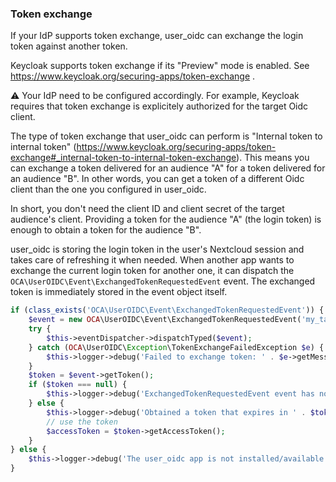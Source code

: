 ### Token exchange

If your IdP supports token exchange, user_oidc can exchange the login token against another token.

Keycloak supports token exchange if its "Preview" mode is enabled. See https://www.keycloak.org/securing-apps/token-exchange .

:warning: Your IdP need to be configured accordingly. For example, Keycloak requires that token exchange is explicitely
authorized for the target Oidc client.

The type of token exchange that user_oidc can perform is "Internal token to internal token"
(https://www.keycloak.org/securing-apps/token-exchange#_internal-token-to-internal-token-exchange).
This means you can exchange a token delivered for an audience "A" for a token delivered for an audience "B".
In other words, you can get a token of a different Oidc client than the one you configured in user_oidc.

In short, you don't need the client ID and client secret of the target audience's client.
Providing a token for the audience "A" (the login token) is enough to obtain a token for the audience "B".

user_oidc is storing the login token in the user's Nextcloud session and takes care of refreshing it when needed.
When another app wants to exchange the current login token for another one,
it can dispatch the `OCA\UserOIDC\Event\ExchangedTokenRequestedEvent` event.
The exchanged token is immediately stored in the event object itself.

```php
if (class_exists('OCA\UserOIDC\Event\ExchangedTokenRequestedEvent')) {
	$event = new OCA\UserOIDC\Event\ExchangedTokenRequestedEvent('my_target_audience');
	try {
		$this->eventDispatcher->dispatchTyped($event);
	} catch (OCA\UserOIDC\Exception\TokenExchangeFailedException $e) {
		$this->logger->debug('Failed to exchange token: ' . $e->getMessage());
	}
	$token = $event->getToken();
	if ($token === null) {
		$this->logger->debug('ExchangedTokenRequestedEvent event has not been caught by user_oidc');
	} else {
		$this->logger->debug('Obtained a token that expires in ' . $token->getExpiresInFromNow());
		// use the token
		$accessToken = $token->getAccessToken();
	}
} else {
	$this->logger->debug('The user_oidc app is not installed/available');
}
```
